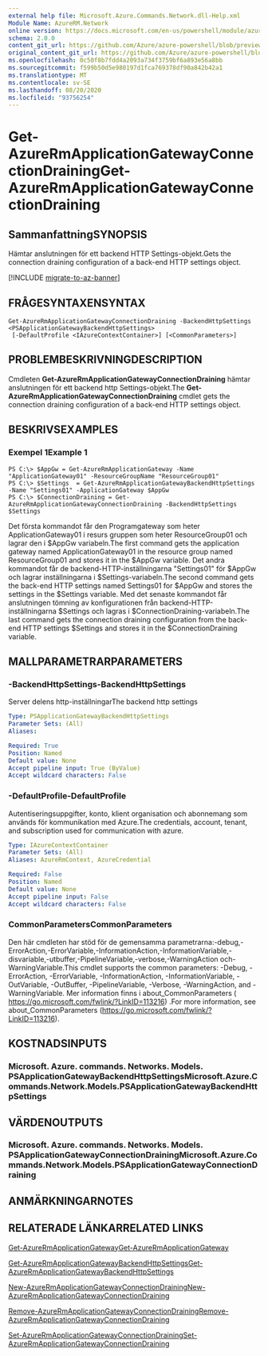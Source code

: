 ```yaml
---
external help file: Microsoft.Azure.Commands.Network.dll-Help.xml
Module Name: AzureRM.Network
online version: https://docs.microsoft.com/en-us/powershell/module/azurerm.network/get-azurermapplicationgatewayconnectiondraining
schema: 2.0.0
content_git_url: https://github.com/Azure/azure-powershell/blob/preview/src/ResourceManager/Network/Commands.Network/help/Get-AzureRmApplicationGatewayConnectionDraining.md
original_content_git_url: https://github.com/Azure/azure-powershell/blob/preview/src/ResourceManager/Network/Commands.Network/help/Get-AzureRmApplicationGatewayConnectionDraining.md
ms.openlocfilehash: 0c50f8b7fdd4a2093a734f3759bf6a893e56a8bb
ms.sourcegitcommit: f599b50d5e980197d1fca769378df90a842b42a1
ms.translationtype: MT
ms.contentlocale: sv-SE
ms.lasthandoff: 08/20/2020
ms.locfileid: "93756254"
---
```

# <span data-ttu-id="5d827-101">Get-AzureRmApplicationGatewayConnectionDraining</span><span class="sxs-lookup"><span data-stu-id="5d827-101">Get-AzureRmApplicationGatewayConnectionDraining</span></span>

## <span data-ttu-id="5d827-102">Sammanfattning</span><span class="sxs-lookup"><span data-stu-id="5d827-102">SYNOPSIS</span></span>
<span data-ttu-id="5d827-103">Hämtar anslutningen för ett backend HTTP Settings-objekt.</span><span class="sxs-lookup"><span data-stu-id="5d827-103">Gets the connection draining configuration of a back-end HTTP settings object.</span></span>

[!INCLUDE [migrate-to-az-banner](../../includes/migrate-to-az-banner.md)]

## <span data-ttu-id="5d827-104">FRÅGESYNTAXEN</span><span class="sxs-lookup"><span data-stu-id="5d827-104">SYNTAX</span></span>

```
Get-AzureRmApplicationGatewayConnectionDraining -BackendHttpSettings <PSApplicationGatewayBackendHttpSettings>
 [-DefaultProfile <IAzureContextContainer>] [<CommonParameters>]
```

## <span data-ttu-id="5d827-105">PROBLEMBESKRIVNING</span><span class="sxs-lookup"><span data-stu-id="5d827-105">DESCRIPTION</span></span>
<span data-ttu-id="5d827-106">Cmdleten **Get-AzureRmApplicationGatewayConnectionDraining** hämtar anslutningen för ett backend http Settings-objekt.</span><span class="sxs-lookup"><span data-stu-id="5d827-106">The **Get-AzureRmApplicationGatewayConnectionDraining** cmdlet gets the connection draining configuration of a back-end HTTP settings object.</span></span>

## <span data-ttu-id="5d827-107">BESKRIVS</span><span class="sxs-lookup"><span data-stu-id="5d827-107">EXAMPLES</span></span>

### <span data-ttu-id="5d827-108">Exempel 1</span><span class="sxs-lookup"><span data-stu-id="5d827-108">Example 1</span></span>
```
PS C:\> $AppGw = Get-AzureRmApplicationGateway -Name "ApplicationGateway01" -ResourceGroupName "ResourceGroup01"
PS C:\> $Settings  = Get-AzureRmApplicationGatewayBackendHttpSettings -Name "Settings01" -ApplicationGateway $AppGw
PS C:\> $ConnectionDraining = Get-AzureRmApplicationGatewayConnectionDraining -BackendHttpSettings $Settings
```

<span data-ttu-id="5d827-109">Det första kommandot får den Programgateway som heter ApplicationGateway01 i resurs gruppen som heter ResourceGroup01 och lagrar den i $AppGw variabeln.</span><span class="sxs-lookup"><span data-stu-id="5d827-109">The first command gets the application gateway named ApplicationGateway01 in the resource group named ResourceGroup01 and stores it in the $AppGw variable.</span></span>
<span data-ttu-id="5d827-110">Det andra kommandot får de backend-HTTP-inställningarna "Settings01" för $AppGw och lagrar inställningarna i $Settings-variabeln.</span><span class="sxs-lookup"><span data-stu-id="5d827-110">The second command gets the back-end HTTP settings named Settings01 for $AppGw and stores the settings in the $Settings variable.</span></span>
<span data-ttu-id="5d827-111">Med det senaste kommandot får anslutningen tömning av konfigurationen från backend-HTTP-inställningarna $Settings och lagras i $ConnectionDraining-variabeln.</span><span class="sxs-lookup"><span data-stu-id="5d827-111">The last command gets the connection draining configuration from the back-end HTTP settings $Settings and stores it in the $ConnectionDraining variable.</span></span>

## <span data-ttu-id="5d827-112">MALLPARAMETRAR</span><span class="sxs-lookup"><span data-stu-id="5d827-112">PARAMETERS</span></span>

### <span data-ttu-id="5d827-113">-BackendHttpSettings</span><span class="sxs-lookup"><span data-stu-id="5d827-113">-BackendHttpSettings</span></span>
<span data-ttu-id="5d827-114">Server delens http-inställningar</span><span class="sxs-lookup"><span data-stu-id="5d827-114">The backend http settings</span></span>

```yaml
Type: PSApplicationGatewayBackendHttpSettings
Parameter Sets: (All)
Aliases: 

Required: True
Position: Named
Default value: None
Accept pipeline input: True (ByValue)
Accept wildcard characters: False
```

### <span data-ttu-id="5d827-115">-DefaultProfile</span><span class="sxs-lookup"><span data-stu-id="5d827-115">-DefaultProfile</span></span>
<span data-ttu-id="5d827-116">Autentiseringsuppgifter, konto, klient organisation och abonnemang som används för kommunikation med Azure.</span><span class="sxs-lookup"><span data-stu-id="5d827-116">The credentials, account, tenant, and subscription used for communication with azure.</span></span>

```yaml
Type: IAzureContextContainer
Parameter Sets: (All)
Aliases: AzureRmContext, AzureCredential

Required: False
Position: Named
Default value: None
Accept pipeline input: False
Accept wildcard characters: False
```

### <span data-ttu-id="5d827-117">CommonParameters</span><span class="sxs-lookup"><span data-stu-id="5d827-117">CommonParameters</span></span>
<span data-ttu-id="5d827-118">Den här cmdleten har stöd för de gemensamma parametrarna:-debug,-ErrorAction,-ErrorVariable,-InformationAction,-InformationVariable,-disvariable,-utbuffer,-PipelineVariable,-verbose,-WarningAction och-WarningVariable.</span><span class="sxs-lookup"><span data-stu-id="5d827-118">This cmdlet supports the common parameters: -Debug, -ErrorAction, -ErrorVariable, -InformationAction, -InformationVariable, -OutVariable, -OutBuffer, -PipelineVariable, -Verbose, -WarningAction, and -WarningVariable.</span></span> <span data-ttu-id="5d827-119">Mer information finns i about_CommonParameters ( https://go.microsoft.com/fwlink/?LinkID=113216) .</span><span class="sxs-lookup"><span data-stu-id="5d827-119">For more information, see about_CommonParameters (https://go.microsoft.com/fwlink/?LinkID=113216).</span></span>

## <span data-ttu-id="5d827-120">KOSTNADS</span><span class="sxs-lookup"><span data-stu-id="5d827-120">INPUTS</span></span>

### <span data-ttu-id="5d827-121">Microsoft. Azure. commands. Networks. Models. PSApplicationGatewayBackendHttpSettings</span><span class="sxs-lookup"><span data-stu-id="5d827-121">Microsoft.Azure.Commands.Network.Models.PSApplicationGatewayBackendHttpSettings</span></span>

## <span data-ttu-id="5d827-122">VÄRDEN</span><span class="sxs-lookup"><span data-stu-id="5d827-122">OUTPUTS</span></span>

### <span data-ttu-id="5d827-123">Microsoft. Azure. commands. Networks. Models. PSApplicationGatewayConnectionDraining</span><span class="sxs-lookup"><span data-stu-id="5d827-123">Microsoft.Azure.Commands.Network.Models.PSApplicationGatewayConnectionDraining</span></span>

## <span data-ttu-id="5d827-124">ANMÄRKNINGAR</span><span class="sxs-lookup"><span data-stu-id="5d827-124">NOTES</span></span>

## <span data-ttu-id="5d827-125">RELATERADE LÄNKAR</span><span class="sxs-lookup"><span data-stu-id="5d827-125">RELATED LINKS</span></span>

[<span data-ttu-id="5d827-126">Get-AzureRmApplicationGateway</span><span class="sxs-lookup"><span data-stu-id="5d827-126">Get-AzureRmApplicationGateway</span></span>](./Get-AzureRmApplicationGateway.md)

[<span data-ttu-id="5d827-127">Get-AzureRmApplicationGatewayBackendHttpSettings</span><span class="sxs-lookup"><span data-stu-id="5d827-127">Get-AzureRmApplicationGatewayBackendHttpSettings</span></span>](./Get-AzureRmApplicationGatewayBackendHttpSettings.md)

[<span data-ttu-id="5d827-128">New-AzureRmApplicationGatewayConnectionDraining</span><span class="sxs-lookup"><span data-stu-id="5d827-128">New-AzureRmApplicationGatewayConnectionDraining</span></span>](./New-AzureRmApplicationGatewayConnectionDraining.md)

[<span data-ttu-id="5d827-129">Remove-AzureRmApplicationGatewayConnectionDraining</span><span class="sxs-lookup"><span data-stu-id="5d827-129">Remove-AzureRmApplicationGatewayConnectionDraining</span></span>](./Remove-AzureRmApplicationGatewayConnectionDraining.md)

[<span data-ttu-id="5d827-130">Set-AzureRmApplicationGatewayConnectionDraining</span><span class="sxs-lookup"><span data-stu-id="5d827-130">Set-AzureRmApplicationGatewayConnectionDraining</span></span>](./Set-AzureRmApplicationGatewayConnectionDraining.md)
